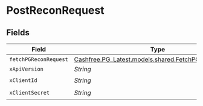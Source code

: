 # PostReconRequest


## Fields

| Field                                                                                              | Type                                                                                               | Required                                                                                           | Description                                                                                        |
| -------------------------------------------------------------------------------------------------- | -------------------------------------------------------------------------------------------------- | -------------------------------------------------------------------------------------------------- | -------------------------------------------------------------------------------------------------- |
| `fetchPGReconRequest`                                                                              | [Cashfree.PG_Latest.models.shared.FetchPGReconRequest](../../models/shared/FetchPGReconRequest.md) | :heavy_minus_sign:                                                                                 | N/A                                                                                                |
| `xApiVersion`                                                                                      | *String*                                                                                           | :heavy_minus_sign:                                                                                 | N/A                                                                                                |
| `xClientId`                                                                                        | *String*                                                                                           | :heavy_check_mark:                                                                                 | N/A                                                                                                |
| `xClientSecret`                                                                                    | *String*                                                                                           | :heavy_check_mark:                                                                                 | N/A                                                                                                |